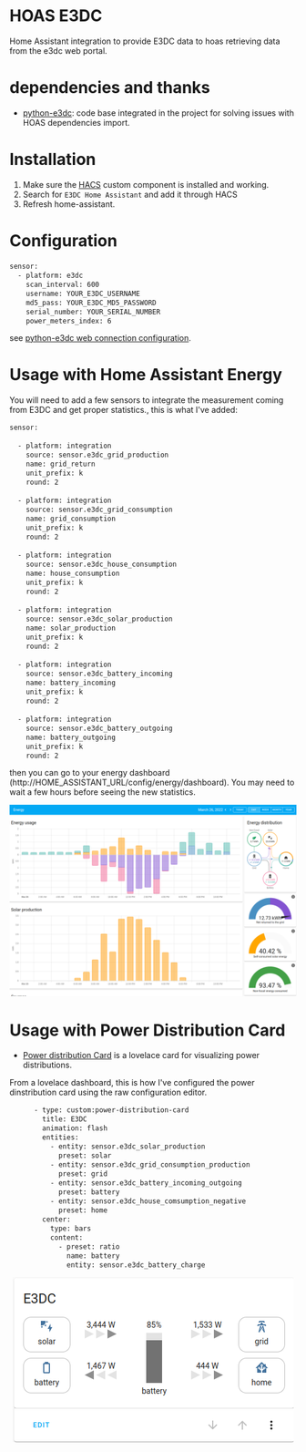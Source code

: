 # HOAS E3DC
Home Assistant integration to provide E3DC data to hoas retrieving data from the e3dc web portal.

# dependencies and thanks

* [python-e3dc](https://raw.githubusercontent.com/fsantini/python-e3dc): code base integrated in the project for solving issues with HOAS dependencies import.
#

# Installation

1. Make sure the [HACS](https://github.com/custom-components/hacs) custom component is installed and working.
2. Search for `E3DC Home Assistant` and add it through HACS
3. Refresh home-assistant.

# Configuration

```
sensor:
  - platform: e3dc
    scan_interval: 600
    username: YOUR_E3DC_USERNAME
    md5_pass: YOUR_E3DC_MD5_PASSWORD
    serial_number: YOUR_SERIAL_NUMBER
    power_meters_index: 6
```

see [python-e3dc web connection configuration](https://github.com/fsantini/python-e3dc/blob/master/README.md#web-connection).

# Usage with Home Assistant Energy 

You will need to add a few sensors to integrate the measurement coming from E3DC and get proper statistics., this is what I've added:

```
sensor:

  - platform: integration
    source: sensor.e3dc_grid_production
    name: grid_return
    unit_prefix: k
    round: 2    
    
  - platform: integration
    source: sensor.e3dc_grid_consumption
    name: grid_consumption
    unit_prefix: k
    round: 2
    
  - platform: integration
    source: sensor.e3dc_house_consumption
    name: house_consumption
    unit_prefix: k
    round: 2
    
  - platform: integration
    source: sensor.e3dc_solar_production
    name: solar_production
    unit_prefix: k
    round: 2    

  - platform: integration
    source: sensor.e3dc_battery_incoming
    name: battery_incoming
    unit_prefix: k
    round: 2    
    
  - platform: integration
    source: sensor.e3dc_battery_outgoing
    name: battery_outgoing
    unit_prefix: k
    round: 2
```

then you can go to your energy dashboard (http://HOME_ASSISTANT_URL/config/energy/dashboard). You may need to wait a few hours before seeing the new statistics.

<p align="center">
<img src="https://raw.githubusercontent.com/ghiottolino/hoas_e3dc/main/hoas_power.png"/>
</p>

# Usage with Power Distribution Card

* [Power distribution Card](https://github.com/JonahKr/power-distribution-card) is a lovelace card for visualizing power distributions.



From a lovelace dashboard, this is how I've configured the power dinstribution card using the raw configuration editor. 

```
      - type: custom:power-distribution-card
        title: E3DC
        animation: flash
        entities:
          - entity: sensor.e3dc_solar_production
            preset: solar
          - entity: sensor.e3dc_grid_consumption_production
            preset: grid
          - entity: sensor.e3dc_battery_incoming_outgoing
            preset: battery
          - entity: sensor.e3dc_house_comsumption_negative
            preset: home
        center:
          type: bars
          content:
            - preset: ratio
              name: battery
              entity: sensor.e3dc_battery_charge
```
<p align="center">
<img src="https://raw.githubusercontent.com/ghiottolino/hoas_e3dc/main/power_distibution.png"/>
</p>
